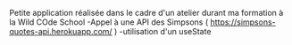 Petite application réalisée dans le cadre d'un atelier durant ma formation à la Wild COde School 
-Appel à une API des Simpsons ( https://simpsons-quotes-api.herokuapp.com/ )
-utilisation d'un useState
